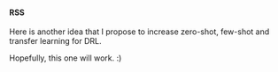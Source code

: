 #### RSS
Here is another idea that I propose to increase zero-shot, few-shot and transfer learning for DRL.

Hopefully, this one will work. :)